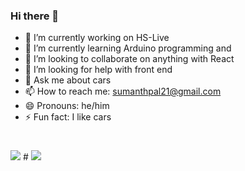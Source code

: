 ### Hi there 👋


- 🔭 I’m currently working on HS-Live
- 🌱 I’m currently learning Arduino programming and 
- 👯 I’m looking to collaborate on anything with React
- 🤔 I’m looking for help with front end
- 💬 Ask me about cars
- 📫 How to reach me: sumanthpal21@gmail.com
- 😄 Pronouns: he/him
- ⚡ Fun fact: I like cars

#

<img src="https://github-readme-stats.vercel.app/api?username=SumanthPal&show_icons=true&theme=dark"/>
#

<img src="https://github-readme-stats.vercel.app/api/top-langs?username=SumanthPal"/>


